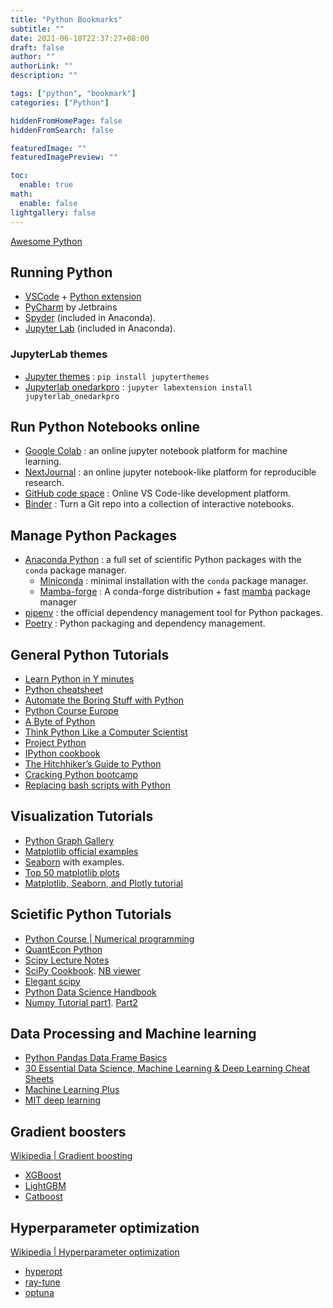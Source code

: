 ```yaml
---
title: "Python Bookmarks"
subtitle: ""
date: 2021-06-18T22:37:27+08:00
draft: false
author: ""
authorLink: ""
description: ""

tags: ["python", "bookmark"]
categories: ["Python"]

hiddenFromHomePage: false
hiddenFromSearch: false

featuredImage: ""
featuredImagePreview: ""

toc:
  enable: true
math:
  enable: false
lightgallery: false
---
```


[Awesome Python](https://github.com/vinta/awesome-python)

<!--more-->

## Running Python

- [VSCode](https://code.visualstudio.com/) + [Python extension](https://code.visualstudio.com/docs/languages/python)
- [PyCharm](https://www.jetbrains.com/pycharm/) by Jetbrains
- [Spyder](https://www.spyder-ide.org/) (included in Anaconda).
- [Jupyter Lab](https://jupyter.org/) (included in Anaconda).

### JupyterLab themes

- [Jupyter themes](https://github.com/dunovank/jupyter-themes) : `pip install jupyterthemes`
- [Jupyterlab onedarkpro](https://github.com/johnnybarrels/jupyterlab_onedarkpro) : `jupyter labextension install jupyterlab_onedarkpro`

## Run Python Notebooks online

- [Google Colab](https://colab.research.google.com/) : an online jupyter notebook platform for machine learning.
- [NextJournal](https://nextjournal.com/) : an online jupyter notebook-like platform for reproducible research.
- [GitHub code space](https://github.com/features/codespaces) : Online VS Code-like development platform.
- [Binder](https://mybinder.org/) : Turn a Git repo into a collection of interactive notebooks.

## Manage Python Packages

- [Anaconda Python](https://www.anaconda.com/products/individual) : a full set of scientific Python packages with the `conda` package manager.
  - [Miniconda](https://docs.conda.io/en/latest/miniconda.html) : minimal installation with the `conda` package manager.
  - [Mamba-forge](https://github.com/conda-forge/miniforge#mambaforge) : A conda-forge distribution + fast [mamba][] package manager
- [pipenv](https://pipenv.pypa.io/en/latest/) : the official dependency management tool for Python packages.
- [Poetry](https://python-poetry.org/) : Python packaging and dependency management.

[mamba]: https://github.com/mamba-org/mamba

## General Python Tutorials

- [Learn Python in Y minutes](https://learnxinyminutes.com/docs/python3/)
- [Python cheatsheet](https://github.com/gto76/python-cheatsheet)
- [Automate the Boring Stuff with Python](https://automatetheboringstuff.com/2e/)
- [Python Course Europe](https://www.python-course.eu/)
- [A Byte of Python](https://python.swaroopch.com/)
- [Think Python Like a Computer Scientist](http://interactivepython.org/runestone/static/thinkcspy/index.html)
- [Project Python](http://projectpython.net/chapter00/)
- [IPython cookbook](https://ipython-books.github.io/)
- [The Hitchhiker’s Guide to Python](https://docs.python-guide.org/)
- [Cracking Python bootcamp](https://github.com/purcellconsult/Cracking-Python-Bootcamp)
- [Replacing bash scripts with Python](https://github.com/ninjaaron/replacing-bash-scripting-with-python)

## Visualization Tutorials

- [Python Graph Gallery](https://python-graph-gallery.com/)
- [Matplotlib official examples](https://matplotlib.org/examples/index.html)
- [Seaborn](https://seaborn.pydata.org/) with examples.
- [Top 50 matplotlib plots](https://www.machinelearningplus.com/plots/top-50-matplotlib-visualizations-the-master-plots-python/)
- [Matplotlib, Seaborn, and Plotly tutorial](https://medium.com/jameslearningnote/資料分析-機器學習-第2-5講-資料視覺化-matplotlib-seaborn-plotly-75cd353d6d3f)

## Scietific Python Tutorials

- [Python Course | Numerical programming](https://www.python-course.eu/numerical_programming_with_python.php)
- [QuantEcon Python](https://quantecon.org/quantecon-py)
- [Scipy Lecture Notes](http://www.scipy-lectures.org/)
- [SciPy Cookbook](https://scipy-cookbook.readthedocs.io/index.html). [NB viewer](http://nbviewer.jupyter.org/github/scipy/scipy-cookbook/tree/master/ipython/)
- [Elegant scipy](https://github.com/elegant-scipy/elegant-scipy)
- [Python Data Science Handbook](https://jakevdp.github.io/PythonDataScienceHandbook/)
- [Numpy Tutorial part1](https://www.machinelearningplus.com/python/numpy-tutorial-part1-array-python-examples/). [Part2](https://www.machinelearningplus.com/python/numpy-tutorial-python-part2/)

## Data Processing and Machine learning

- [Python Pandas Data Frame Basics](https://towardsdatascience.com/python-pandas-data-frame-basics-b5cfbcd8c039)
- [30 Essential Data Science, Machine Learning & Deep Learning Cheat Sheets](https://www.kdnuggets.com/2017/09/essential-data-science-machine-learning-deep-learning-cheat-sheets.html)
- [Machine Learning Plus](https://www.machinelearningplus.com/)
- [MIT deep learning](https://github.com/lexfridman/mit-deep-learning)

## Gradient boosters

[Wikipedia | Gradient boosting](https://en.wikipedia.org/wiki/Gradient_boosting)

- [XGBoost](https://xgboost.readthedocs.io/en/latest/)
- [LightGBM](https://lightgbm.readthedocs.io/en/latest/)
- [Catboost](https://catboost.ai/)

## Hyperparameter optimization

[Wikipedia | Hyperparameter optimization](https://en.wikipedia.org/wiki/Hyperparameter_optimization)

- [hyperopt](https://github.com/hyperopt/hyperopt)
- [ray-tune](https://docs.ray.io/en/latest/tune/index.html)
- [optuna](https://optuna.org/)
